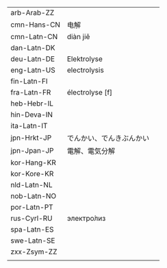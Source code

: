 | | | |
|-|-|-|
| arb-Arab-ZZ |  |  |
| cmn-Hans-CN | 电解 |  |
| cmn-Latn-CN | diàn jiě |  |
| dan-Latn-DK |  |  |
| deu-Latn-DE | Elektrolyse |  |
| eng-Latn-US | electrolysis |  |
| fin-Latn-FI |  |  |
| fra-Latn-FR | électrolyse [f] |  |
| heb-Hebr-IL |  |  |
| hin-Deva-IN |  |  |
| ita-Latn-IT |  |  |
| jpn-Hrkt-JP | でんかい、でんきぶんかい |  |
| jpn-Jpan-JP | 電解、電気分解 |  |
| kor-Hang-KR |  |  |
| kor-Kore-KR |  |  |
| nld-Latn-NL |  |  |
| nob-Latn-NO |  |  |
| por-Latn-PT |  |  |
| rus-Cyrl-RU | электро́лиз |  |
| spa-Latn-ES |  |  |
| swe-Latn-SE |  |  |
| zxx-Zsym-ZZ |  |  |
|  |  |  |
